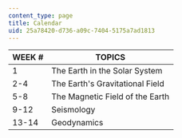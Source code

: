 ```yaml
---
content_type: page
title: Calendar
uid: 25a78420-d736-a09c-7404-5175a7ad1813
---
```


| WEEK # | TOPICS |
| --- | --- |
| 1 | The Earth in the Solar System |
| 2-4 | The Earth's Gravitational Field |
| 5-8 | The Magnetic Field of the Earth |
| 9-12 | Seismology |
| 13-14 | Geodynamics